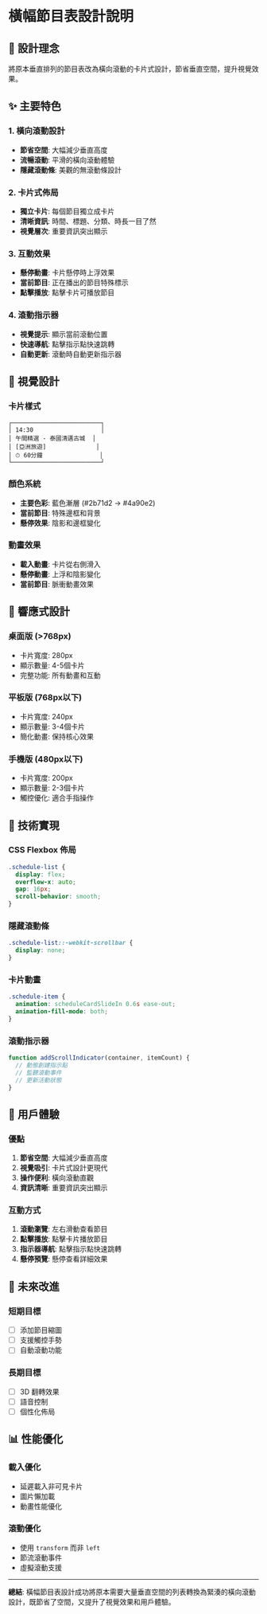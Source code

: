 # 橫幅節目表設計說明

## 🎯 設計理念

將原本垂直排列的節目表改為橫向滾動的卡片式設計，節省垂直空間，提升視覺效果。

## ✨ 主要特色

### 1. 橫向滾動設計
- **節省空間**: 大幅減少垂直高度
- **流暢滾動**: 平滑的橫向滾動體驗
- **隱藏滾動條**: 美觀的無滾動條設計

### 2. 卡片式佈局
- **獨立卡片**: 每個節目獨立成卡片
- **清晰資訊**: 時間、標題、分類、時長一目了然
- **視覺層次**: 重要資訊突出顯示

### 3. 互動效果
- **懸停動畫**: 卡片懸停時上浮效果
- **當前節目**: 正在播出的節目特殊標示
- **點擊播放**: 點擊卡片可播放節目

### 4. 滾動指示器
- **視覺提示**: 顯示當前滾動位置
- **快速導航**: 點擊指示點快速跳轉
- **自動更新**: 滾動時自動更新指示器

## 🎨 視覺設計

### 卡片樣式
```
┌─────────────────────────┐
│ 14:30                   │
│ 午間精選 - 泰國清邁古城  │
│ [亞洲旅遊]              │
│ ⏱ 60分鐘                │
└─────────────────────────┘
```

### 顏色系統
- **主要色彩**: 藍色漸層 (#2b71d2 → #4a90e2)
- **當前節目**: 特殊邊框和背景
- **懸停效果**: 陰影和邊框變化

### 動畫效果
- **載入動畫**: 卡片從右側滑入
- **懸停動畫**: 上浮和陰影變化
- **當前節目**: 脈衝動畫效果

## 📱 響應式設計

### 桌面版 (>768px)
- 卡片寬度: 280px
- 顯示數量: 4-5個卡片
- 完整功能: 所有動畫和互動

### 平板版 (768px以下)
- 卡片寬度: 240px
- 顯示數量: 3-4個卡片
- 簡化動畫: 保持核心效果

### 手機版 (480px以下)
- 卡片寬度: 200px
- 顯示數量: 2-3個卡片
- 觸控優化: 適合手指操作

## 🔧 技術實現

### CSS Flexbox 佈局
```css
.schedule-list {
  display: flex;
  overflow-x: auto;
  gap: 16px;
  scroll-behavior: smooth;
}
```

### 隱藏滾動條
```css
.schedule-list::-webkit-scrollbar {
  display: none;
}
```

### 卡片動畫
```css
.schedule-item {
  animation: scheduleCardSlideIn 0.6s ease-out;
  animation-fill-mode: both;
}
```

### 滾動指示器
```javascript
function addScrollIndicator(container, itemCount) {
  // 動態創建指示點
  // 監聽滾動事件
  // 更新活動狀態
}
```

## 🎯 用戶體驗

### 優點
1. **節省空間**: 大幅減少垂直高度
2. **視覺吸引**: 卡片式設計更現代
3. **操作便利**: 橫向滾動直觀
4. **資訊清晰**: 重要資訊突出顯示

### 互動方式
1. **滾動瀏覽**: 左右滑動查看節目
2. **點擊播放**: 點擊卡片播放節目
3. **指示器導航**: 點擊指示點快速跳轉
4. **懸停預覽**: 懸停查看詳細效果

## 🚀 未來改進

### 短期目標
- [ ] 添加節目縮圖
- [ ] 支援觸控手勢
- [ ] 自動滾動功能

### 長期目標
- [ ] 3D 翻轉效果
- [ ] 語音控制
- [ ] 個性化佈局

## 📊 性能優化

### 載入優化
- 延遲載入非可見卡片
- 圖片懶加載
- 動畫性能優化

### 滾動優化
- 使用 `transform` 而非 `left`
- 節流滾動事件
- 虛擬滾動支援

---

**總結**: 橫幅節目表設計成功將原本需要大量垂直空間的列表轉換為緊湊的橫向滾動設計，既節省了空間，又提升了視覺效果和用戶體驗。

